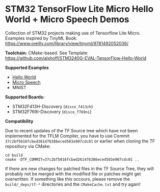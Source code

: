 # STM32 TensorFlow Lite Micro Hello World + Micro Speech Demos
Collection of STM32 projects making use of Tensorflow Lite Micro. Examples inspired by TinyML Book: https://www.oreilly.com/library/view/tinyml/9781492052036/

**Toolchain:**
CMake-based. See Template: https://github.com/alxhoff/STM3240G-EVAL-TensorFlow-Hello-World

**Supported Examples**
- [Hello World](https://github.com/tensorflow/tensorflow/tree/master/tensorflow/lite/micro/examples/hello_world)
- [Micro Speech](https://github.com/tensorflow/tensorflow/tree/master/tensorflow/lite/micro/examples/micro_speech)
- MNIST

**Supported Boards:**
- STM32F413H-Discovery (`disco_f413zh`)
- STM32F769I-Discovery (`disco_f769ni`)

**Compatibility**

Due to recent updates of the TF Source tree which have not been implemented for the TFLM Compiler, you have to use Commit `37c2bf5016fcbed261476386eced503e907cdc01` or earlier when cloning the TF repositiory via CMake:

```
cd build
cmake -DTF_COMMIT=37c2bf5016fcbed261476386eced503e907cdc01 ..
```

If there are new changes for patched files in the TF Source Tree, they will probably not be merged with the modified file or patches might get overwritten. If something like this occours, please remove the `build/_deps/tf-*` directories and the `CMakeCache.txt` and try again!
